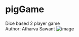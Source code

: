 # pigGame
Dice based 2 player game
<br>
Author: Atharva Sawant
![image](https://github.com/AtharvaSawant005/pigGame/assets/160507886/85a6b019-f242-454d-b1fc-0946b1ccf89a)
